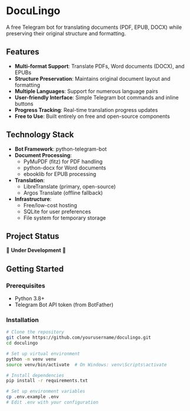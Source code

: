 # DocuLingo

A free Telegram bot for translating documents (PDF, EPUB, DOCX) while preserving their original structure and formatting.

## Features

- **Multi-format Support**: Translate PDFs, Word documents (DOCX), and EPUBs
- **Structure Preservation**: Maintains original document layout and formatting
- **Multiple Languages**: Support for numerous language pairs
- **User-friendly Interface**: Simple Telegram bot commands and inline buttons
- **Progress Tracking**: Real-time translation progress updates
- **Free to Use**: Built entirely on free and open-source components

## Technology Stack

- **Bot Framework**: python-telegram-bot
- **Document Processing**:
  - PyMuPDF (fitz) for PDF handling
  - python-docx for Word documents
  - ebooklib for EPUB processing
- **Translation**:
  - LibreTranslate (primary, open-source)
  - Argos Translate (offline fallback)
- **Infrastructure**:
  - Free/low-cost hosting
  - SQLite for user preferences
  - File system for temporary storage

## Project Status

🚧 **Under Development** 🚧

## Getting Started

### Prerequisites

- Python 3.8+
- Telegram Bot API token (from BotFather)

### Installation

```bash
# Clone the repository
git clone https://github.com/yourusername/doculingo.git
cd doculingo

# Set up virtual environment
python -m venv venv
source venv/bin/activate  # On Windows: venv\Scripts\activate

# Install dependencies
pip install -r requirements.txt

# Set up environment variables
cp .env.example .env
# Edit .env with your configuration
